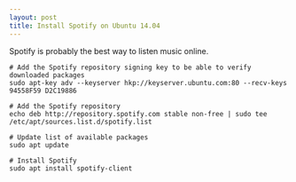 ```yaml
---
layout: post
title: Install Spotify on Ubuntu 14.04
---
```


Spotify is probably the best way to listen music online.

<!--more-->

```
# Add the Spotify repository signing key to be able to verify downloaded packages
sudo apt-key adv --keyserver hkp://keyserver.ubuntu.com:80 --recv-keys 94558F59 D2C19886

# Add the Spotify repository
echo deb http://repository.spotify.com stable non-free | sudo tee /etc/apt/sources.list.d/spotify.list

# Update list of available packages
sudo apt update

# Install Spotify
sudo apt install spotify-client
```